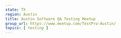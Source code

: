 ```yaml
---
state: TX
region: Austin
title: Austin Software QA Testing Meetup
group_url: https://www.meetup.com/TestPro-Austin/
topics: [ testing ]
---
```

